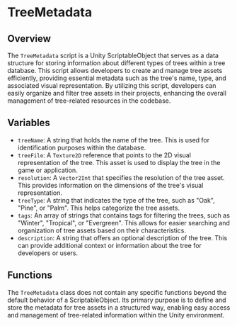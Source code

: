 # TreeMetadata

## Overview
The `TreeMetadata` script is a Unity ScriptableObject that serves as a data structure for storing information about different types of trees within a tree database. This script allows developers to create and manage tree assets efficiently, providing essential metadata such as the tree's name, type, and associated visual representation. By utilizing this script, developers can easily organize and filter tree assets in their projects, enhancing the overall management of tree-related resources in the codebase.

## Variables
- `treeName`: A string that holds the name of the tree. This is used for identification purposes within the database.
- `treeFile`: A `Texture2D` reference that points to the 2D visual representation of the tree. This asset is used to display the tree in the game or application.
- `resolution`: A `Vector2Int` that specifies the resolution of the tree asset. This provides information on the dimensions of the tree's visual representation.
- `treeType`: A string that indicates the type of the tree, such as "Oak", "Pine", or "Palm". This helps categorize the tree assets.
- `tags`: An array of strings that contains tags for filtering the trees, such as "Winter", "Tropical", or "Evergreen". This allows for easier searching and organization of tree assets based on their characteristics.
- `description`: A string that offers an optional description of the tree. This can provide additional context or information about the tree for developers or users.

## Functions
The `TreeMetadata` class does not contain any specific functions beyond the default behavior of a ScriptableObject. Its primary purpose is to define and store the metadata for tree assets in a structured way, enabling easy access and management of tree-related information within the Unity environment.